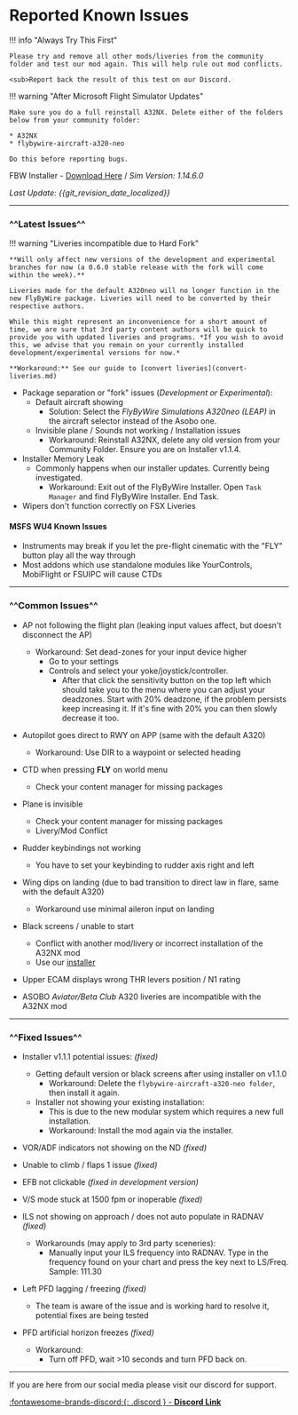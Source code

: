 # Reported Known Issues

!!! info "Always Try This First"

    Please try and remove all other mods/liveries from the community folder and test our mod again. This will help rule out mod conflicts.

    <sub>Report back the result of this test on our Discord.

!!! warning "After Microsoft Flight Simulator Updates"

    Make sure you do a full reinstall A32NX. Delete either of the folders below from your community folder: 

    * A32NX
    * flybywire-aircraft-a320-neo 
    
    Do this before reporting bugs. 

FBW Installer - [Download Here](https://api.flybywiresim.com/installer) / *Sim Version: 1.14.6.0*

*Last Update: {{git_revision_date_localized}}*

---

### ^^Latest Issues^^

!!! warning "Liveries incompatible due to Hard Fork"

    **Will only affect new versions of the development and experimental branches for now (a 0.6.0 stable release with the fork will come within the week).**

    Liveries made for the default A320neo will no longer function in the new FlyByWire package. Liveries will need to be converted by their respective authors. 

    While this might represent an inconvenience for a short amount of time, we are sure that 3rd party content authors will be quick to provide you with updated liveries and programs. *If you wish to avoid this, we advise that you remain on your currently installed development/experimental versions for now.*

    **Workaround:** See our guide to [convert liveries](convert-liveries.md) 

* Package separation or "fork" issues (*Development or Experimental*):
    -  Default aircraft showing
        - Solution: Select the *FlyByWire Simulations A320neo (LEAP)* in the aircraft selector instead of the Asobo one. 
    - Invisible plane / Sounds not working / Installation issues
        - Workaround: Reinstall A32NX, delete any old version from your Community Folder. Ensure you are on Installer v1.1.4.
* Installer Memory Leak
    - Commonly happens when our installer updates. Currently being investigated.
        - Workaround: Exit out of the FlyByWire Installer. Open `Task Manager` and find FlyByWire Installer. End Task.
* Wipers don't function correctly on FSX Liveries

#### MSFS WU4 Known Issues

* Instruments may break if you let the pre-flight cinematic with the "FLY" button play all the way through
* Most addons which use standalone modules like YourControls, MobiFlight or FSUIPC will cause CTDs

***

### ^^Common Issues^^

* AP not following the flight plan (leaking input values affect, but doesn't disconnect the AP)
    - Workaround: Set dead-zones for your input device higher
        - Go to your settings
        - Controls and select your yoke/joystick/controller.
            - After that click the sensitivity button on the top left which should take you to the menu where you can adjust your deadzones. Start with 20% deadzone, if the problem persists keep increasing it. If it's fine with 20% you can then slowly decrease it too.

* Autopilot goes direct to RWY on APP (same with the default A320)
    - Workaround: Use DIR to a waypoint or selected heading

* CTD when pressing **FLY** on world menu
    - Check your content manager for missing packages

* Plane is invisible
    - Check your content manager for missing packages
    - Livery/Mod Conflict

* Rudder keybindings not working
    * You have to set your keybinding to rudder axis right and left

* Wing dips on landing (due to bad transition to direct law in flare, same with the default A320)
    * Workaround use minimal aileron input on landing

* Black screens / unable to start
    * Conflict with another mod/livery or incorrect installation of the A32NX mod
    * Use our [installer](https://api.flybywiresim.com/installer)

* Upper ECAM displays wrong THR levers position / N1 rating

* ASOBO *Aviator/Beta Club* A320 liveries are incompatible with the A32NX mod

***

### ^^Fixed Issues^^

* Installer v1.1.1 potential issues: *(fixed)*
    - Getting default version or black screens after using installer on v1.1.0
        - Workaround: Delete the `flybywire-aircraft-a320-neo folder`, then install it again.
    - Installer not showing your existing installation:
        - This is due to the new modular system which requires a new full installation.
        - Workaround: Install the mod again via the installer.

* VOR/ADF indicators not showing on the ND *(fixed)*
  
* Unable to climb / flaps 1 issue *(fixed)*
  
* EFB not clickable *(fixed in development version)*
  
* V/S mode stuck at 1500 fpm or inoperable *(fixed)*
    
* ILS not showing on approach / does not auto populate in RADNAV *(fixed)*
    - Workarounds (may apply to 3rd party sceneries):
        - Manually input your ILS frequency into RADNAV. Type in the frequency found on your chart and press the key next to LS/Freq. Sample: 111.30

* Left PFD lagging / freezing *(fixed)*
    - The team is aware of the issue and is working hard to resolve it, potential fixes are being tested

* PFD artificial horizon freezes *(fixed)*
    - Workaround:
        - Turn off PFD, wait >10 seconds and turn PFD back on.
    
---

If you are here from our social media please visit our discord for support.

[:fontawesome-brands-discord:{: .discord } - **Discord Link**](https://discord.gg/flybywire)
